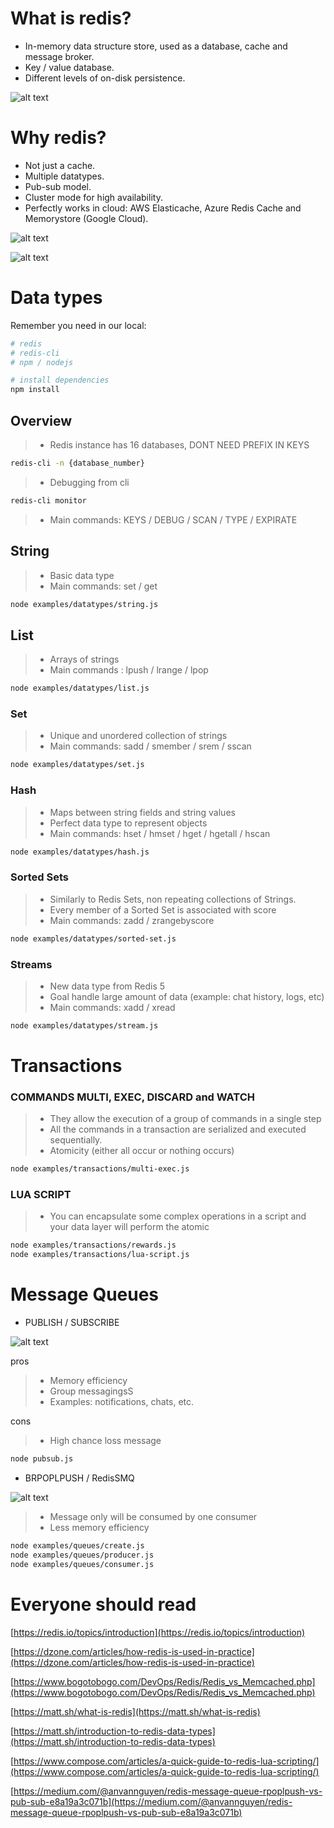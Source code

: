 # What is redis?

* In-memory data structure store, used as a database, cache and message broker.
* Key / value database.
* Different levels of on-disk persistence.

![alt text](images/redis-usage.png)

# Why redis?

* Not just a cache.
* Multiple datatypes.
* Pub-sub model.
* Cluster mode for high availability.
* Perfectly works in cloud: AWS Elasticache, Azure Redis Cache and Memorystore (Google Cloud).

![alt text](images/why-redis.png)

![alt text](images/topredisuses.png)

# Data types

Remember you need in our local:
 
```bash
# redis
# redis-cli 
# npm / nodejs

# install dependencies
npm install
```
## Overview

> * Redis instance has 16 databases, DONT NEED PREFIX IN KEYS

``` bash
redis-cli -n {database_number}
```

>* Debugging from cli

```bash
redis-cli monitor
``` 

> * Main commands: KEYS / DEBUG / SCAN / TYPE / EXPIRATE

## String
> * Basic data type
> * Main commands: set / get

```bash
node examples/datatypes/string.js
``` 

## List
> * Arrays of strings
> * Main commands : lpush / lrange / lpop

```bash
node examples/datatypes/list.js
```

### Set
> * Unique and unordered collection of strings
> * Main commands: sadd / smember / srem / sscan

```bash 
node examples/datatypes/set.js
```

### Hash
> * Maps between string fields and string values
> * Perfect data type to represent objects
> * Main commands: hset / hmset / hget / hgetall / hscan

```bash 
node examples/datatypes/hash.js
```

### Sorted Sets
> * Similarly to Redis Sets, non repeating collections of Strings.
> * Every member of a Sorted Set is associated with score
> * Main commands: zadd / zrangebyscore

```bash 
node examples/datatypes/sorted-set.js
```

### Streams
> * New data type from Redis 5
> * Goal handle large amount of data (example: chat history, logs, etc)
> * Main commands: xadd / xread 

```bash 
node examples/datatypes/stream.js
```

# Transactions

### COMMANDS MULTI, EXEC, DISCARD and WATCH
> * They allow the execution of a group of commands in a single step
> * All the commands in a transaction are serialized and executed sequentially.
> * Atomicity (either all occur or nothing occurs)

```bash 
node examples/transactions/multi-exec.js
```



### LUA SCRIPT

> * You can encapsulate some complex operations in a script and your data layer will perform the atomic

```bash 
node examples/transactions/rewards.js
node examples/transactions/lua-script.js
```

# Message Queues

* PUBLISH / SUBSCRIBE

![alt text](images/pubsub.png)


pros
> * Memory efficiency 
> * Group messagingsS
> * Examples: notifications, chats, etc.


cons
> * High chance loss message

```bash
node pubsub.js
```

* BRPOPLPUSH / RedisSMQ


![alt text](images/rpoplpush.png)

> * Message only will be consumed by one consumer
> * Less memory efficiency

```bash
node examples/queues/create.js
node examples/queues/producer.js
node examples/queues/consumer.js
```

# Everyone should read

[https://redis.io/topics/introduction](https://redis.io/topics/introduction)

[https://dzone.com/articles/how-redis-is-used-in-practice](https://dzone.com/articles/how-redis-is-used-in-practice)

[https://www.bogotobogo.com/DevOps/Redis/Redis_vs_Memcached.php](https://www.bogotobogo.com/DevOps/Redis/Redis_vs_Memcached.php)

[https://matt.sh/what-is-redis](https://matt.sh/what-is-redis)

[https://matt.sh/introduction-to-redis-data-types](https://matt.sh/introduction-to-redis-data-types)

[https://www.compose.com/articles/a-quick-guide-to-redis-lua-scripting/](https://www.compose.com/articles/a-quick-guide-to-redis-lua-scripting/)

[https://medium.com/@anvannguyen/redis-message-queue-rpoplpush-vs-pub-sub-e8a19a3c071b](https://medium.com/@anvannguyen/redis-message-queue-rpoplpush-vs-pub-sub-e8a19a3c071b)

